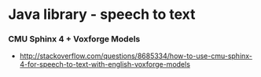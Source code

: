 Java library - speech to text
=============================

### CMU Sphinx 4 + Voxforge Models
- http://stackoverflow.com/questions/8685334/how-to-use-cmu-sphinx-4-for-speech-to-text-with-english-voxforge-models